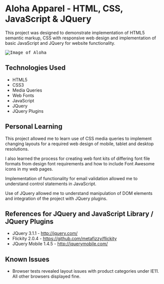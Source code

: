 # Aloha Apparel - HTML, CSS, JavaScript & JQuery
This project was designed to demonstrate implementation of HTML5 semantic markup, CSS with responsive web design and implementation of basic JavaScript and JQuery for website functionality.

<kbd>![Image of Aloha](https://github.com/justinl-y/project-01b/blob/master/readme-screenshot.png "Aloha")</kbd>

## Technologies Used

- HTML5
- CSS3
- Media Queries
- Web Fonts
- JavaScript
- JQuery
- JQuery Plugins

## Personal Learning

This project allowed me to learn use of CSS media queries to implement changing layouts for a required web design of mobile, tablet and desktop resolutions.

I also learned the process for creating web font kits of differing font file formats from design font requirements and how to include Font Awesome icons in my web pages.
  
Implementation of functionality for email validation allowed me to understand control statements in JavaScript.

Use of JQuery allowed me to understand manipulation of DOM elements and integration of the project with JQuery plugins.

## References for JQuery and JavaScript Library / JQuery Plugins

- JQuery 3.1.1 - http://jquery.com/
- Flickity 2.0.4 - https://github.com/metafizzy/flickity
- JQuery Mobile 1.4.5 - http://jquerymobile.com/

## Known Issues

- Browser tests revealed layout issues with product categories under IE11. All other browsers displayed fine.

